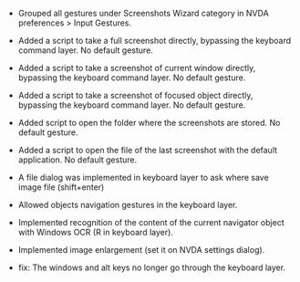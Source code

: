 * Grouped all gestures under Screenshots Wizard category in NVDA preferences > Input Gestures.
* Added a script to take a full screenshot directly, bypassing the keyboard command layer. No default gesture.
* Added a script to take a  screenshot of current window directly, bypassing the keyboard command layer. No default gesture.
* Added  a script to take a  screenshot of focused object directly, bypassing the keyboard command layer. No default gesture.

* Added script to open the folder where the screenshots are stored. No default gesture.
* Added a script to open the file of the last screenshot with the default application. No default gesture.

* A file dialog was implemented in keyboard layer to ask where save image file (shift+enter)
* Allowed  objects navigation gestures in the keyboard layer.
* Implemented recognition of the content of the current navigator object with Windows OCR (R in keyboard layer).
* Implemented image enlargement (set it on NVDA settings dialog).

* fix: The windows and alt keys no longer go through the keyboard layer.
